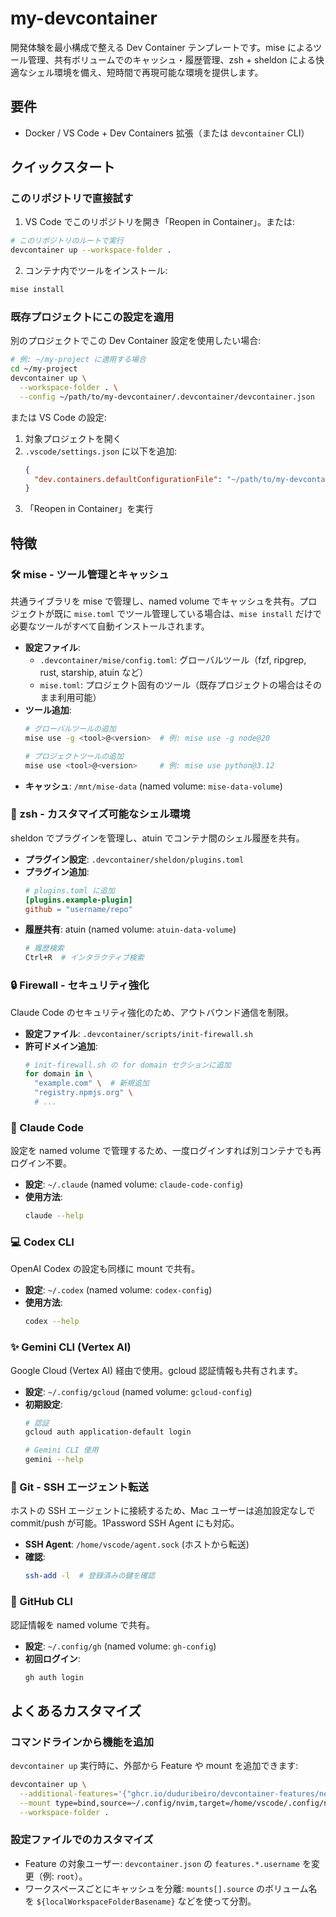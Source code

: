 # my-devcontainer

開発体験を最小構成で整える Dev Container テンプレートです。mise によるツール管理、共有ボリュームでのキャッシュ・履歴管理、zsh + sheldon による快適なシェル環境を備え、短時間で再現可能な環境を提供します。

## 要件

- Docker / VS Code + Dev Containers 拡張（または `devcontainer` CLI）

## クイックスタート

### このリポジトリで直接試す

1. VS Code でこのリポジトリを開き「Reopen in Container」。または:

```bash
# このリポジトリのルートで実行
devcontainer up --workspace-folder .
```

2. コンテナ内でツールをインストール:

```bash
mise install
```

### 既存プロジェクトにこの設定を適用

別のプロジェクトでこの Dev Container 設定を使用したい場合:

```bash
# 例: ~/my-project に適用する場合
cd ~/my-project
devcontainer up \
  --workspace-folder . \
  --config ~/path/to/my-devcontainer/.devcontainer/devcontainer.json
```

または VS Code の設定:
1. 対象プロジェクトを開く
2. `.vscode/settings.json` に以下を追加:
   ```json
   {
     "dev.containers.defaultConfigurationFile": "~/path/to/my-devcontainer/.devcontainer/devcontainer.json"
   }
   ```
3. 「Reopen in Container」を実行

## 特徴

### 🛠️ mise - ツール管理とキャッシュ

共通ライブラリを mise で管理し、named volume でキャッシュを共有。プロジェクトが既に `mise.toml` でツール管理している場合は、`mise install` だけで必要なツールがすべて自動インストールされます。

- **設定ファイル**: 
  - `.devcontainer/mise/config.toml`: グローバルツール（fzf, ripgrep, rust, starship, atuin など）
  - `mise.toml`: プロジェクト固有のツール（既存プロジェクトの場合はそのまま利用可能）
- **ツール追加**:
  ```bash
  # グローバルツールの追加
  mise use -g <tool>@<version>  # 例: mise use -g node@20
  
  # プロジェクトツールの追加
  mise use <tool>@<version>     # 例: mise use python@3.12
  ```
- **キャッシュ**: `/mnt/mise-data` (named volume: `mise-data-volume`)

### 🐚 zsh - カスタマイズ可能なシェル環境

sheldon でプラグインを管理し、atuin でコンテナ間のシェル履歴を共有。

- **プラグイン設定**: `.devcontainer/sheldon/plugins.toml`
- **プラグイン追加**:
  ```toml
  # plugins.toml に追加
  [plugins.example-plugin]
  github = "username/repo"
  ```
- **履歴共有**: atuin (named volume: `atuin-data-volume`)
  ```bash
  # 履歴検索
  Ctrl+R  # インタラクティブ検索
  ```

### 🔒 Firewall - セキュリティ強化

Claude Code のセキュリティ強化のため、アウトバウンド通信を制限。

- **設定ファイル**: `.devcontainer/scripts/init-firewall.sh`
- **許可ドメイン追加**:
  ```bash
  # init-firewall.sh の for domain セクションに追加
  for domain in \
    "example.com" \  # 新規追加
    "registry.npmjs.org" \
    # ...
  ```

### 🤖 Claude Code

設定を named volume で管理するため、一度ログインすれば別コンテナでも再ログイン不要。

- **設定**: `~/.claude` (named volume: `claude-code-config`)
- **使用方法**:
  ```bash
  claude --help
  ```

### 💻 Codex CLI

OpenAI Codex の設定も同様に mount で共有。

- **設定**: `~/.codex` (named volume: `codex-config`)
- **使用方法**:
  ```bash
  codex --help
  ```

### ✨ Gemini CLI (Vertex AI)

Google Cloud (Vertex AI) 経由で使用。gcloud 認証情報も共有されます。

- **設定**: `~/.config/gcloud` (named volume: `gcloud-config`)
- **初期設定**:
  ```bash
  # 認証
  gcloud auth application-default login
  
  # Gemini CLI 使用
  gemini --help
  ```

### 🔑 Git - SSH エージェント転送

ホストの SSH エージェントに接続するため、Mac ユーザーは追加設定なしで commit/push が可能。1Password SSH Agent にも対応。

- **SSH Agent**: `/home/vscode/agent.sock` (ホストから転送)
- **確認**:
  ```bash
  ssh-add -l  # 登録済みの鍵を確認
  ```

### 🐙 GitHub CLI

認証情報を named volume で共有。

- **設定**: `~/.config/gh` (named volume: `gh-config`)
- **初回ログイン**:
  ```bash
  gh auth login
  ```

## よくあるカスタマイズ

### コマンドラインから機能を追加

`devcontainer up` 実行時に、外部から Feature や mount を追加できます:

```bash
devcontainer up \
  --additional-features='{"ghcr.io/duduribeiro/devcontainer-features/neovim:1": {}}' \
  --mount type=bind,source=~/.config/nvim,target=/home/vscode/.config/nvim \
  --workspace-folder .
```

### 設定ファイルでのカスタマイズ

- Feature の対象ユーザー: `devcontainer.json` の `features.*.username` を変更（例: `root`）。
- ワークスペースごとにキャッシュを分離: `mounts[].source` のボリューム名を `${localWorkspaceFolderBasename}` などを使って分割。
